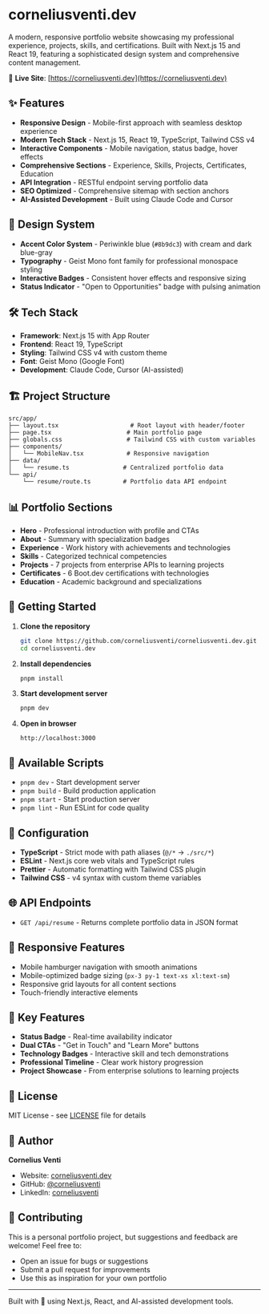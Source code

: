 # corneliusventi.dev

A modern, responsive portfolio website showcasing my professional experience, projects, skills, and certifications. Built with Next.js 15 and React 19, featuring a sophisticated design system and comprehensive content management.

🔗 **Live Site**: [https://corneliusventi.dev](https://corneliusventi.dev)

## ✨ Features

- **Responsive Design** - Mobile-first approach with seamless desktop experience
- **Modern Tech Stack** - Next.js 15, React 19, TypeScript, Tailwind CSS v4
- **Interactive Components** - Mobile navigation, status badge, hover effects
- **Comprehensive Sections** - Experience, Skills, Projects, Certificates, Education
- **API Integration** - RESTful endpoint serving portfolio data
- **SEO Optimized** - Comprehensive sitemap with section anchors
- **AI-Assisted Development** - Built using Claude Code and Cursor

## 🎨 Design System

- **Accent Color System** - Periwinkle blue (`#8b9dc3`) with cream and dark blue-gray
- **Typography** - Geist Mono font family for professional monospace styling
- **Interactive Badges** - Consistent hover effects and responsive sizing
- **Status Indicator** - "Open to Opportunities" badge with pulsing animation

## 🛠️ Tech Stack

- **Framework**: Next.js 15 with App Router
- **Frontend**: React 19, TypeScript
- **Styling**: Tailwind CSS v4 with custom theme
- **Font**: Geist Mono (Google Font)
- **Development**: Claude Code, Cursor (AI-assisted)

## 🏗️ Project Structure

```
src/app/
├── layout.tsx                    # Root layout with header/footer
├── page.tsx                     # Main portfolio page
├── globals.css                  # Tailwind CSS with custom variables
├── components/
│   └── MobileNav.tsx            # Responsive navigation
├── data/
│   └── resume.ts               # Centralized portfolio data
└── api/
    └── resume/route.ts         # Portfolio data API endpoint
```

## 📊 Portfolio Sections

- **Hero** - Professional introduction with profile and CTAs
- **About** - Summary with specialization badges
- **Experience** - Work history with achievements and technologies
- **Skills** - Categorized technical competencies
- **Projects** - 7 projects from enterprise APIs to learning projects
- **Certificates** - 6 Boot.dev certifications with technologies
- **Education** - Academic background and specializations

## 🚀 Getting Started

1. **Clone the repository**
   ```bash
   git clone https://github.com/corneliusventi/corneliusventi.dev.git
   cd corneliusventi.dev
   ```

2. **Install dependencies**
   ```bash
   pnpm install
   ```

3. **Start development server**
   ```bash
   pnpm dev
   ```

4. **Open in browser**
   ```
   http://localhost:3000
   ```

## 📝 Available Scripts

- `pnpm dev` - Start development server
- `pnpm build` - Build production application
- `pnpm start` - Start production server
- `pnpm lint` - Run ESLint for code quality

## 🔧 Configuration

- **TypeScript** - Strict mode with path aliases (`@/*` → `./src/*`)
- **ESLint** - Next.js core web vitals and TypeScript rules
- **Prettier** - Automatic formatting with Tailwind CSS plugin
- **Tailwind CSS** - v4 syntax with custom theme variables

## 🌐 API Endpoints

- `GET /api/resume` - Returns complete portfolio data in JSON format

## 📱 Responsive Features

- Mobile hamburger navigation with smooth animations
- Mobile-optimized badge sizing (`px-3 py-1 text-xs xl:text-sm`)
- Responsive grid layouts for all content sections
- Touch-friendly interactive elements

## 🎯 Key Features

- **Status Badge** - Real-time availability indicator
- **Dual CTAs** - "Get in Touch" and "Learn More" buttons
- **Technology Badges** - Interactive skill and tech demonstrations
- **Professional Timeline** - Clear work history progression
- **Project Showcase** - From enterprise solutions to learning projects

## 📄 License

MIT License - see [LICENSE](LICENSE) file for details

## 👤 Author

**Cornelius Venti**
- Website: [corneliusventi.dev](https://corneliusventi.dev)
- GitHub: [@corneliusventi](https://github.com/corneliusventi)
- LinkedIn: [corneliusventi](https://linkedin.com/in/corneliusventi)

## 🤝 Contributing

This is a personal portfolio project, but suggestions and feedback are welcome! Feel free to:

- Open an issue for bugs or suggestions
- Submit a pull request for improvements
- Use this as inspiration for your own portfolio

---

Built with 💙 using Next.js, React, and AI-assisted development tools.